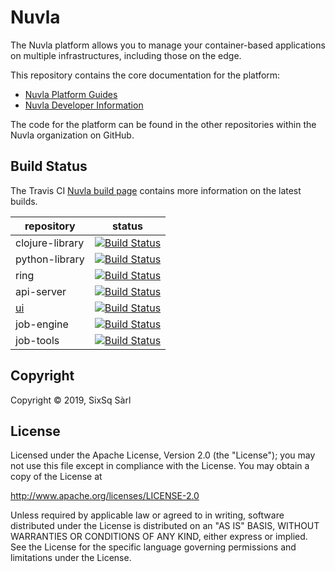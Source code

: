 # Nuvla

The Nuvla platform allows you to manage your container-based
applications on multiple infrastructures, including those on the edge.

This repository contains the core documentation for the platform:

 - [Nuvla Platform Guides](https://nuvla.github.io/nuvla/)
 - [Nuvla Developer Information](https://github.com/nuvla/nuvla/wiki)

The code for the platform can be found in the other repositories
within the Nuvla organization on GitHub.

## Build Status

The Travis CI [Nuvla build page](https://travis-ci.com/nuvla) contains
more information on the latest builds.

| repository | status |
| ---- | ---- |
| clojure-library | [![Build Status](https://travis-ci.com/nuvla/clojure-library.svg?branch=master)](https://travis-ci.com/nuvla/clojure-library) |
| python-library | [![Build Status](https://travis-ci.com/nuvla/python-library.svg?branch=master)](https://travis-ci.com/nuvla/python-library) |
| ring | [![Build Status](https://travis-ci.com/nuvla/ring.svg?branch=master)](https://travis-ci.com/nuvla/ring) |
| api-server | [![Build Status](https://travis-ci.com/nuvla/api-server.svg?branch=master)](https://travis-ci.com/nuvla/api-server) |
| [ui](https://github.com/nuvla/ui) | [![Build Status](https://travis-ci.com/nuvla/ui.svg?branch=master)](https://travis-ci.com/nuvla/ui) |
| job-engine | [![Build Status](https://travis-ci.com/nuvla/job-engine.svg?branch=master)](https://travis-ci.com/nuvla/job-engine) |
| job-tools | [![Build Status](https://travis-ci.com/nuvla/job-tools.svg?branch=master)](https://travis-ci.com/nuvla/job-tools) |

## Copyright

Copyright &copy; 2019, SixSq Sàrl

## License

Licensed under the Apache License, Version 2.0 (the "License"); you
may not use this file except in compliance with the License.  You may
obtain a copy of the License at

http://www.apache.org/licenses/LICENSE-2.0

Unless required by applicable law or agreed to in writing, software
distributed under the License is distributed on an "AS IS" BASIS,
WITHOUT WARRANTIES OR CONDITIONS OF ANY KIND, either express or
implied.  See the License for the specific language governing
permissions and limitations under the License.
